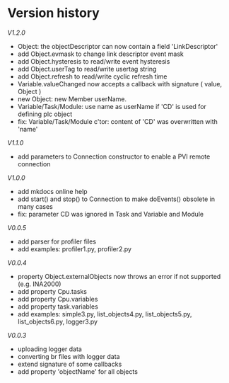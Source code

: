 # Version history

*V1.2.0*
- Object: the objectDescriptor can now contain a field 'LinkDescriptor'
- add Object.evmask to change link descriptor event mask
- add Object.hysteresis to read/write event hysteresis
- add Object.userTag to read/write usertag string
- add Object.refresh to read/write cyclic refresh time
- Variable.valueChanged now accepts a callback with signature ( value, Object )
- new Object: new Member userName.
- Variable/Task/Module: use name as userName if 'CD' is used for defining plc object
- fix: Variable/Task/Module c'tor: content of 'CD' was overwritten with 'name'

*V1.1.0*

- add parameters to Connection constructor to enable a PVI remote connection

*V1.0.0*

- add mkdocs online help
- add start() and stop() to Connection to make doEvents() obsolete in many cases
- fix: parameter CD was ignored in Task and Variable and Module

*V0.0.5*

- add parser for profiler files
- add examples: profiler1.py, profiler2.py

*V0.0.4*

- property Object.externalObjects now throws an error if not supported (e.g. INA2000)
- add property Cpu.tasks
- add property Cpu.variables
- add property task.variables
- add examples: simple3.py, list_objects4.py, list_objects5.py, list_objects6.py, logger3.py

*V0.0.3*

- uploading logger data
- converting br files with logger data
- extend signature of some callbacks
- add property 'objectName' for all objects

